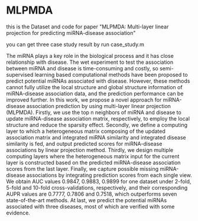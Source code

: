 # MLPMDA
this is the Dataset and code for paper "MLPMDA: Multi-layer linear projection for predicting miRNA-disease association"

you can get three case study result by run case_study.m

The miRNA plays a key role in the biological process and it has close relationship with disease. The wet experiment to test the association between miRNA and disease is time-consuming and costly, so semi-supervised learning based computational methods have been proposed to predict potential miRNAs associated with disease. However, these methods cannot fully utilize the local structure and global structure information of miRNA-disease association data, and the prediction performance can be improved further. In this work, we propose a novel approach for miRNA-disease association prediction by using multi-layer linear projection (MLPMDA). Firstly, we use the top n neighbors of miRNA and disease to update miRNA-disease association matrix, respectively, to employ the local structure and reduce the sparsity effect. Secondly, we define a computing layer to which a heterogeneous matrix composing of the updated association matrix and integrated miRNA similarity and integrated disease similarity is fed, and output predicted scores for miRNA-disease associations by linear projection method. Thirdly, we design multiple computing layers where the heterogeneous matrix input for the current layer is constructed based on the predicted miRNA-disease association scores from the last layer. Finally, we capture possible missing miRNA-disease associations by integrating prediction scores from each single view. We obtain AUC values 0.9847, 0.9883, 0.9899 for one dataset under 2-fold, 5-fold and 10-fold cross-validations, respectively, and their corresponding AUPR values are 0.7777, 0.7806 and 0.7518, which outperforms seven state-of-the-art methods. At last, we predict the potential miRNAs associated with three diseases, most of which are verified with some evidence. 
